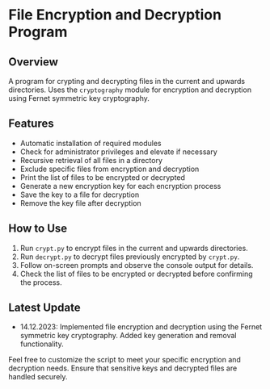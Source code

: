 # File Encryption and Decryption Program

## Overview
A program for crypting and decrypting files in the current and upwards directories. Uses the `cryptography` module for encryption and decryption using Fernet symmetric key cryptography.

## Features
- Automatic installation of required modules
- Check for administrator privileges and elevate if necessary
- Recursive retrieval of all files in a directory
- Exclude specific files from encryption and decryption
- Print the list of files to be encrypted or decrypted
- Generate a new encryption key for each encryption process
- Save the key to a file for decryption
- Remove the key file after decryption

## How to Use
1. Run `crypt.py` to encrypt files in the current and upwards directories.
2. Run `decrypt.py` to decrypt files previously encrypted by `crypt.py`.
3. Follow on-screen prompts and observe the console output for details.
4. Check the list of files to be encrypted or decrypted before confirming the process.

## Latest Update
- 14.12.2023: Implemented file encryption and decryption using the Fernet symmetric key cryptography. Added key generation and removal functionality.

Feel free to customize the script to meet your specific encryption and decryption needs. Ensure that sensitive keys and decrypted files are handled securely.
